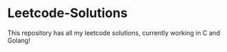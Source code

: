 # Leetcode-Solutions

This repository has all my leetcode solutions, currently working in C and Golang!
